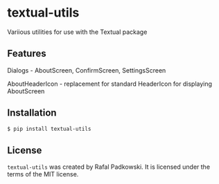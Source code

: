 # textual-utils

Variious utilities for use with the Textual package

## Features

Dialogs - AboutScreen, ConfirmScreen, SettingsScreen

AboutHeaderIcon - replacement for standard HeaderIcon for displaying AboutScreen

## Installation

```bash
$ pip install textual-utils
```

## License

`textual-utils` was created by Rafal Padkowski. It is licensed under the terms
of the MIT license.
